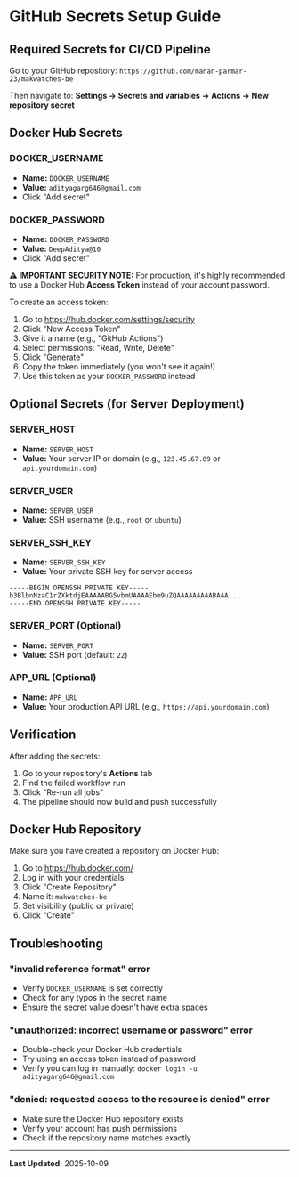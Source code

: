 # GitHub Secrets Setup Guide

## Required Secrets for CI/CD Pipeline

Go to your GitHub repository: `https://github.com/manan-parmar-23/makwatches-be`

Then navigate to: **Settings → Secrets and variables → Actions → New repository secret**

## Docker Hub Secrets

### DOCKER_USERNAME
- **Name:** `DOCKER_USERNAME`
- **Value:** `adityagarg646@gmail.com`
- Click "Add secret"

### DOCKER_PASSWORD
- **Name:** `DOCKER_PASSWORD`
- **Value:** `DeepAditya@10`
- Click "Add secret"

**⚠️ IMPORTANT SECURITY NOTE:**
For production, it's highly recommended to use a Docker Hub **Access Token** instead of your account password.

To create an access token:
1. Go to https://hub.docker.com/settings/security
2. Click "New Access Token"
3. Give it a name (e.g., "GitHub Actions")
4. Select permissions: "Read, Write, Delete"
5. Click "Generate"
6. Copy the token immediately (you won't see it again!)
7. Use this token as your `DOCKER_PASSWORD` instead

## Optional Secrets (for Server Deployment)

### SERVER_HOST
- **Name:** `SERVER_HOST`
- **Value:** Your server IP or domain (e.g., `123.45.67.89` or `api.yourdomain.com`)

### SERVER_USER
- **Name:** `SERVER_USER`
- **Value:** SSH username (e.g., `root` or `ubuntu`)

### SERVER_SSH_KEY
- **Name:** `SERVER_SSH_KEY`
- **Value:** Your private SSH key for server access
```
-----BEGIN OPENSSH PRIVATE KEY-----
b3BlbnNzaC1rZXktdjEAAAAABG5vbmUAAAAEbm9uZQAAAAAAAAABAAA...
-----END OPENSSH PRIVATE KEY-----
```

### SERVER_PORT (Optional)
- **Name:** `SERVER_PORT`
- **Value:** SSH port (default: `22`)

### APP_URL (Optional)
- **Name:** `APP_URL`
- **Value:** Your production API URL (e.g., `https://api.yourdomain.com`)

## Verification

After adding the secrets:

1. Go to your repository's **Actions** tab
2. Find the failed workflow run
3. Click "Re-run all jobs"
4. The pipeline should now build and push successfully

## Docker Hub Repository

Make sure you have created a repository on Docker Hub:
1. Go to https://hub.docker.com/
2. Log in with your credentials
3. Click "Create Repository"
4. Name it: `makwatches-be`
5. Set visibility (public or private)
6. Click "Create"

## Troubleshooting

### "invalid reference format" error
- Verify `DOCKER_USERNAME` is set correctly
- Check for any typos in the secret name
- Ensure the secret value doesn't have extra spaces

### "unauthorized: incorrect username or password" error
- Double-check your Docker Hub credentials
- Try using an access token instead of password
- Verify you can log in manually: `docker login -u adityagarg646@gmail.com`

### "denied: requested access to the resource is denied" error
- Make sure the Docker Hub repository exists
- Verify your account has push permissions
- Check if the repository name matches exactly

---

**Last Updated:** 2025-10-09
